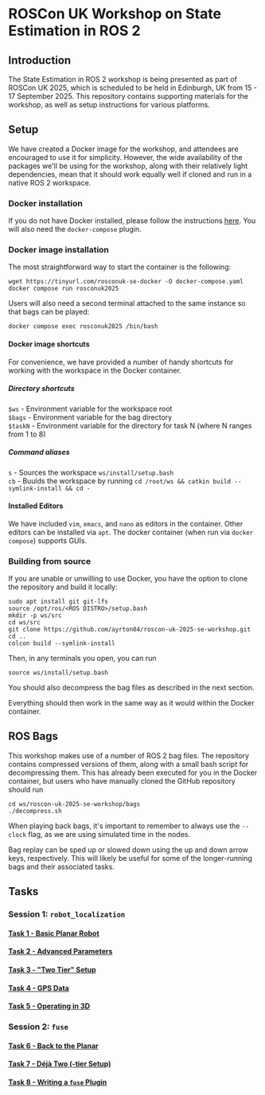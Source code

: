 # ROSCon UK Workshop on State Estimation in ROS 2

## Introduction

The State Estimation in ROS 2 workshop is being presented as part of ROSCon UK 2025, which is scheduled to be held in Edinburgh, UK from 15 - 17 September 2025. This repository contains supporting materials for the workshop, as well as setup instructions for various platforms.

## Setup

We have created a Docker image for the workshop, and attendees are encouraged to use it for simplicity. However, the wide availability of the packages we'll be using for the workshop, along with their relatively light dependencies, mean that it should work equally well if cloned and run in a native ROS 2 workspace.

### Docker installation
If you do not have Docker installed, please follow the instructions [here](https://docs.docker.com/engine/install/). You will also need the `docker-compose` plugin.

### Docker image installation

The most straightforward way to start the container is the following:

```
wget https://tinyurl.com/rosconuk-se-docker -O docker-compose.yaml
docker compose run rosconuk2025
```

Users will also need a second terminal attached to the same instance so that bags can be played:

```
docker compose exec rosconuk2025 /bin/bash
```

#### Docker image shortcuts

For convenience, we have provided a number of handy shortcuts for working with the workspace in the Docker container.

##### Directory shortcuts

`$ws` - Environment variable for the workspace root  
`$bags` - Environment variable for the bag directory  
`$taskN` - Environment variable for the directory for task N (where N ranges from 1 to 8)

##### Command aliases

`s` - Sources the workspace `ws/install/setup.bash`  
`cb` - Buulds the workspace by running `cd /root/ws && catkin build --symlink-install && cd -`

#### Installed Editors

We have included `vim`, `emacs`, and `nano` as editors in the container. Other editors can be installed via `apt`. The
docker container (when run via `docker compose`) supports GUIs.

### Building from source

If you are unable or unwilling to use Docker, you have the option to clone the repository and build it locally:

```
sudo apt install git git-lfs
source /opt/ros/<ROS DISTRO>/setup.bash
mkdir -p ws/src
cd ws/src
git clone https://github.com/ayrton04/roscon-uk-2025-se-workshop.git
cd ..
colcon build --symlink-install
```

Then, in any terminals you open, you can run

```
source ws/install/setup.bash
```

You should also decompress the bag files as described in the next section.

Everything should then work in the same way as it would within the Docker container.

## ROS Bags

This workshop makes use of a number of ROS 2 bag files. The repository contains compressed versions of them, along with a small bash script for decompressing them. This has already been executed for you in the Docker container, but users who have manually cloned the GitHub repository should run

```
cd ws/roscon-uk-2025-se-workshop/bags
./decompress.sh
```

When playing back bags, it's important to remember to always use the `--clock` flag, as we are using simulated time in the nodes.

Bag replay can be sped up or slowed down using the up and down arrow keys, respectively. This will likely be useful for some of the longer-running bags and their associated tasks.

## Tasks

### Session 1: `robot_localization`

#### [Task 1 - Basic Planar Robot](task1/README.md)

#### [Task 2 - Advanced Parameters](task2/README.md)

#### [Task 3 - "Two Tier" Setup](task3/README.md)

#### [Task 4 - GPS Data](task4/README.md)

#### [Task 5 - Operating in 3D](task5/README.md)

### Session 2: `fuse`

#### [Task 6 - Back to the Planar](task6/README.md)

#### [Task 7 - Déjà Two (-tier Setup)](task7/README.md)

#### [Task 8 - Writing a `fuse` Plugin](task8/README.md)

